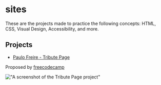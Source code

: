 # sites

These are the projects made to practice the following concepts: HTML, CSS, Visual Design, Accessibility, and more.

## Projects

* [Paulo Freire - Tribute Page]()

Proposed by [freecodecamp](https://www.freecodecamp.org/learn/responsive-web-design/#responsive-web-design-projects) 

!["A screenshot of the Tribute Page project"](https://i.imgur.com/K9PBtBv.png)
